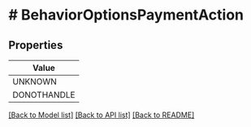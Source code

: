 # # BehaviorOptionsPaymentAction


## Properties 



| Value |
------------ | 
UNKNOWN|UNKNOWN
DONOTHANDLE|DO_NOT_HANDLE

[[Back to Model list]](../../README.md#models) [[Back to API list]](../../README.md#endpoints) [[Back to README]](../../README.md)


